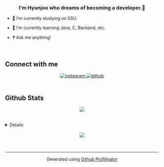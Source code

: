  


### <div align="center">I'm Hyunjoo who dreams of becoming a developer.🚀</div>  
  

- 🔭 I’m currently studying on SSU.  
  

- 🌱 I’m currently learning Java, C, Backend, etc.  
  

- ❓ Ask me anything! 
  

<br/>  
 


## Connect with me  
<div align="center">
<a href="https://instagram.com/hyunjoo_99" target="_blank">
<img src=https://img.shields.io/badge/instagram-%23000000.svg?&style=for-the-badge&logo=instagram&logoColor=white alt=instagram style="margin-bottom: 5px;" />
</a>
<a href="https://github.com/Hyunjoo-J" target="_blank">
<img src=https://img.shields.io/badge/github-%2324292e.svg?&style=for-the-badge&logo=github&logoColor=white alt=github style="margin-bottom: 5px;" />
</a>  
</div>  
  

<br/>  


## Github Stats  
<div align="center"><img src="https://github-readme-stats.vercel.app/api?username=Hyunjoo-J&show_icons=true&count_private=true&hide_border=true" align="center" /></div>  

<br/>  

  

<br/>  

<details></details>  

<br/>  

<div align="center">
<img src="https://komarev.com/ghpvc/?username=Hyunjoo-J&&style=flat-square" align="center" />
</div>  
  

<br/>  


<br />

----
<div align="center">Generated using <a href="https://profilinator.rishav.dev/" target="_blank">Github Profilinator</a></div>
